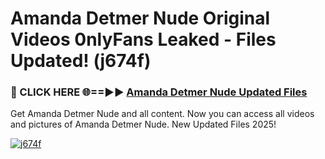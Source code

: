 # Amanda Detmer Nude Original Videos 0nlyFans Leaked - Files Updated! (j674f)

<h3>🔴 CLICK HERE 🌐==►► <a href="https://tinyurl.com/4mcuefdz" rel="nofollow">Amanda Detmer Nude Updated Files</a></h3>

Get Amanda Detmer Nude and all content. Now you can access all videos and pictures of Amanda Detmer Nude. New Updated Files 2025!

[![j674f](https://i.imgur.com/StAQSOY.gif)](https://tinyurl.com/4mcuefdz)
